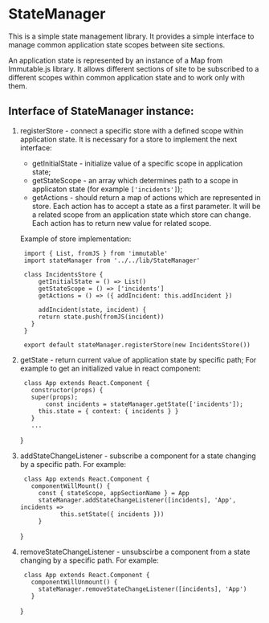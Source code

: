# StateManager

This is a simple state management library. It provides a simple interface to manage common application state scopes between site sections.

An application state is represented by an instance of a Map from Immutable.js library.
It allows different sections of site to be subscribed to a different scopes within common application state and to work only with them.

## Interface of StateManager instance:

1. registerStore - connect a specific store with a defined scope within application state.
   It is necessary for a store to implement the next interface:
      - getInitialState - initialize value of a specific scope in application state;
      - getStateScope   - an array which determines path to a scope in applicaton state (for example `['incidents']`);
      - getActions     - should return a map of actions which are represented in store.
Each action has to accept a state as a first parameter.
It will be a related scope from an application state which store can change.
Each action has to return new value for related scope.

    Example of store implementation:

        import { List, fromJS } from 'immutable'
        import stateManager from '../../lib/StateManager'

        class IncidentsStore {
            getInitialState = () => List()
            getStateScope = () => ['incidents']
            getActions = () => ({ addIncident: this.addIncident })

            addIncident(state, incident) {
            return state.push(fromJS(incident))
          }
        }

        export default stateManager.registerStore(new IncidentsStore())

2. getState - return current value of application state by specific path;
  For example to get an initialized value in react component:

        class App extends React.Component {
          constructor(props) {
          super(props);
              const incidents = stateManager.getState(['incidents']);
            this.state = { context: { incidents } }
          }
          ...
      }

3. addStateChangeListener - subscribe a component for a state changing by a specific path.
For example:

        class App extends React.Component {
          componentWillMount() {
            const { stateScope, appSectionName } = App
            stateManager.addStateChangeListener([incidents], 'App', incidents =>
                  this.setState({ incidents }))
            }
      }

4. removeStateChangeListener - unsubscirbe a component from a state changing by a specific path.
For example:

        class App extends React.Component {
          componentWillUnmount() {
            stateManager.removeStateChangeListener([incidents], 'App')
          }
      }
